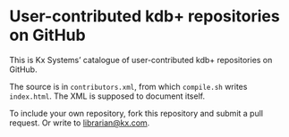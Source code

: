 User-contributed kdb+ repositories on GitHub
============================================

This is Kx Systems’ catalogue of user-contributed kdb+ repositories on GitHub. 

The source is in `contributors.xml`, from which `compile.sh` writes `index.html`. The XML is supposed to document itself. 

To include your own repository, fork this repository and submit a pull request. 
Or write to [librarian@kx.com](mailto:librarian@kx.com).